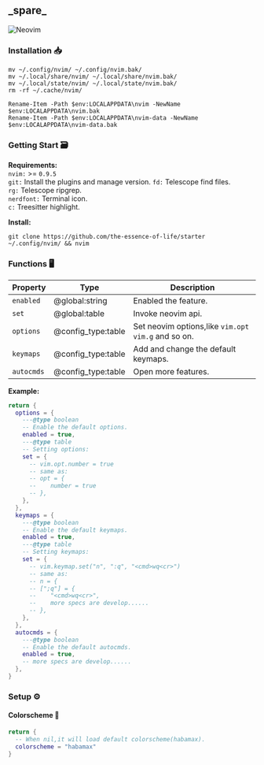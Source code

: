 ## \_spare\_  
![Neovim](https://img.shields.io/badge/NeoVim-%2357A143.svg?&style=for-the-badge&logo=neovim&logoColor=white)  
### Installation :inbox_tray:  

```shell
mv ~/.config/nvim/ ~/.config/nvim.bak/
mv ~/.local/share/nvim/ ~/.local/share/nvim.bak/
mv ~/.local/state/nvim/ ~/.local/state/nvim.bak/
rm -rf ~/.cache/nvim/
```

```pwsh
Rename-Item -Path $env:LOCALAPPDATA\nvim -NewName $env:LOCALAPPDATA\nvim.bak
Rename-Item -Path $env:LOCALAPPDATA\nvim-data -NewName $env:LOCALAPPDATA\nvim-data.bak
```
### Getting Start :card_file_box:  

**Requirements:**  
`nvim:` >= `0.9.5`  
`git:` Install the plugins and manage version.
`fd:` Telescope find files.  
`rg:` Telescope ripgrep.  
`nerdfont:` Terminal icon.  
`c:` Treesitter highlight.  

**Install:**  

```shell
git clone https://github.com/the-essence-of-life/starter ~/.config/nvim/ && nvim
```
### Functions :desktop_computer:  

| Property | Type | Description |
|---|----|-----|
| `enabled` | @global:string | Enabled the feature. |
| `set` | @global:table | Invoke neovim api. |
| `options` | @config_type:table | Set neovim options,like `vim.opt` `vim.g` and so on. |
| `keymaps` | @config_type:table | Add and change the default keymaps. |
| `autocmds` | @config_type:table | Open more features. |

**Example:**  

```lua
return {
  options = {
    ---@type boolean
    -- Enable the default options.
    enabled = true,
    ---@type table
    -- Setting options:
    set = {
      -- vim.opt.number = true
      -- same as:
      -- opt = {
      --    number = true
      -- },
    },
  },
  keymaps = {
    ---@type boolean
    -- Enable the default keymaps.
    enabled = true,
    ---@type table
    -- Setting keymaps:
    set = {
      -- vim.keymap.set("n", ":q", "<cmd>wq<cr>")
      -- same as:
      -- n = {
      -- [";q"] = {
      --    "<cmd>wq<cr>",
      --    more specs are develop......
      -- },
    },
  },
  autocmds = {
    ---@type boolean
    -- Enable the default autocmds.
    enabled = true,
    -- more specs are develop......
  },
}
```

### Setup :gear:  
#### Colorscheme :rainbow:  

```lua
return {
  -- When nil,it will load default colorscheme(habamax).
  colorscheme = "habamax"
}
```
